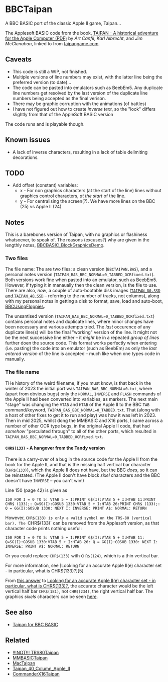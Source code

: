 # BBCTaipan

A BBC BASIC port of the classic Apple II game, Taipan...

The Applesoft BASIC code from the book,  [TAIPAN - A historical adventure for the Apple Computer (PDF)][1] by *Art Canfil*, *Karl Albrecht*, and *Jim McClenahan*, linked to from [taipangame.com][2].

## Caveats

 - This code is still a WIP, not finished.
 - Multiple versions of line numbers may exist, with the latter line being the preferred version (to date)...
 - The code can be pasted into emulators such as BeebEm5. Any duplicate line numbers get resolved by the last version of the duplicate line numbers being accepted as the final verison.
 - There may be graphic corruption with the animations (of battles)
 - I have not figured out how to create *inverse text*, so the "look" differs slightly from that of the AppleSoft BASIC version

The code runs and is playable though.

## Known issues

 - A lack of inverse characters, resulting in a lack of table delimiting decorations.

## TODO

 - Add offset (constant) variables:
   - x - For non graphics characters (at the start of the line) lines without graphics control characters, *at the start* of the line.
   - y - For centralising the screen(?). We have more lines on the BBC (25)  vs Apple II (24)

## Notes

This is a barebones version of Taipan, with no graphics or flashiness whatsoever, to speak of. The reasons (excuses?) why are given in the lengthly notes, [BBCBASIC_BlockGraphicsDemo](xtras/mode_7_adventures/BBCBASIC_BlockGraphicsDemo.md).

### Two files

The file name: The are two files: a clean version (`BBCTAIPAN.BAS`), and a personal notes version (`TAIPAN_BAS_BBC_NORMAL=0_TABBED_OCRfixed.txt`). Both versions work fine when pasted into an emulator, such as BeebEm5. However, if typing it in manaually then the clean version, is the file to use. There are also, *now*, a couple of auto-bootable disk images ([`TAIPAN_80.SSD` and `TAIPAN_40.SSD`](disks/) – referring to the number of tracks, not columns), along with my personal notes in getting a disk to format, save, load and auto-boot, [BBCUsingFloppies](xtras/floppy_disk_adventures/BBCUsingFloppies.md).

The unsantised version (`TAIPAN_BAS_BBC_NORMAL=0_TABBED_OCRfixed.txt`) contains personal notes and duplicate lines, where minor changes have been necessary and various attempts tried. The *last* occurence of any duplicate line(s) will be the final "working" version of the line. It might not be the next successive line either – it *might* be in a repeated *group of lines* further doen the source code. This format works perfectly when entering (i.e. pasting) the code into an emulator (such as BeebEm) as only the *last entered version* of the line is accepted – much like when one types code in manually.

### The file name

THe history of the weird filename, if you must know, is that back in the winter of 2023 the initial port was `TAIPAN_BAS_BBC_NORMAL=0.txt`, where (apart from obvious bugs) only the `NORMAL`, `INVERSE` and `FLASH` commands of the Apple II had been converted into variables, as markers. The next main "stage" was changing the `VTAB` and `HTAB` of the Apple II to the BBC `TAB` command/keyword, `TAIPAN_BAS_BBC_NORMAL=0_TABBED.txt`. That (along with a host of other fixes to get it to run and play) was how it was left in 2023. Then in mid 2025, whilst dong the MMBASIC and X16 ports, I came across a number of other OCR type bugs, in the original Apple II code, that had *somehow* "perculated through" to all of the other ports, which resulted in `TAIPAN_BAS_BBC_NORMAL=0_TABBED_OCRfixed.txt`.

#### `CHR$(133)` - A hangover from the Tandy version

There is a carry-over of a bug in the source code for the Apple II from the book for the Apple II, and that is the missing half vertical bar character (`CHR$(133)`), which the Apple II does not have, but the BBC *does*, so it can be reinstated. (The Apple II dosn't have block *sixel* characters and the BBC doesn't have `INVERSE` – you can't win!)

Line 150 (page 42) is given as 
```
150 FOR I = 0 TO 5: VTAB 5 + I:PRINT G$(I):VTAB 5 + I:HTAB 11:PRINT CHR$ (133);: Q=SG(I):GOSUB 1330:VTAB 5 + I:HTAB 26:PRINT CHR$ (133);: Q = GG(I):GOSUB 1330: NEXT I: INVERSE: PRINT A$: NORMAL: RETURN
```
However, `CHR$(133) is only a valid symbol on the TRS-80 (vertical bar). The `CHR$(133)` can be removed from the Applesoft version, as that character code prints nothing useful:
```
150 FOR I = 0 TO 5: VTAB 5 + I:PRINT G$(I):VTAB 5 + I:HTAB 11: Q=SG(I):GOSUB 1330:VTAB 5 + I:HTAB 26: Q = GG(I):GOSUB 1330: NEXT I: INVERSE: PRINT A$: NORMAL: RETURN
```
Or you could replace `CHR$(133)` with `CHR$(124)`, which is a thin vertical bar.

For more information, see [Looking for an accurate Apple II(e) character set - in particular, what is CHR$(133)?][5]

From [this answer](https://retrocomputing.stackexchange.com/a/28132/202) to [Looking for an accurate Apple II\(e\) character set - in particular, what is CHR\$\(133\)?](https://retrocomputing.stackexchange.com/q/28127/202), the accurate character would be the left vertical half bar `CHR$(181)`, not `CHR$(234)`, the right vertical half bar. The graphics *sixels* characters can be seen [here](https://www.bbcbasic.co.uk/bbcwin/manual/bbcwinh.html).

## See also

 - [Taipan for BBC BASIC](https://gr33nonline.wordpress.com/2023/12/12/taipan-for-bbc-basic/)

## Related

 - [!!!NOT!!! TRS80Taipan](https://github.com/greenonline/TRS80Taipan)
 - [MMBASICTaipan](https://github.com/greenonline/MMBASICTaipan)
 - [MacTaipan](https://github.com/greenonline/MacTaipan)
 - [Taipan_40_Column_Apple_II](https://github.com/greenonline/Taipan_40_Column_Apple_II)
 - [CommanderX16Taipan](https://github.com/greenonline/CommanderX16Taipan)

  [1]: https://taipangame.com/pdf/TaipanAHistoricalAdventureForTheAppleComputerAppleIIEdition.pdf
  [2]: https://taipangame.com/
